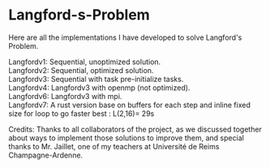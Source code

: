 # Langford-s-Problem
Here are all the implementations I have developed to solve Langford's Problem.

Langfordv1: Sequential, unoptimized solution. <br>
Langfordv2: Sequential, optimized solution. <br>
Langfordv3: Sequential with task pre-initialize tasks. <br>
Langfordv4: Langfordv3 with openmp (not optimized). <br>
Langfordv6: Langfordv3 with mpi. <br>
Langfordv7: A rust version base on buffers for each step and inline fixed size for loop to go faster best : L(2,16)= 29s

Credits: Thanks to all collaborators of the project, as we discussed together about ways to implement those solutions to improve them, and special thanks to Mr. Jaillet, one of my teachers at Université de Reims Champagne-Ardenne.
